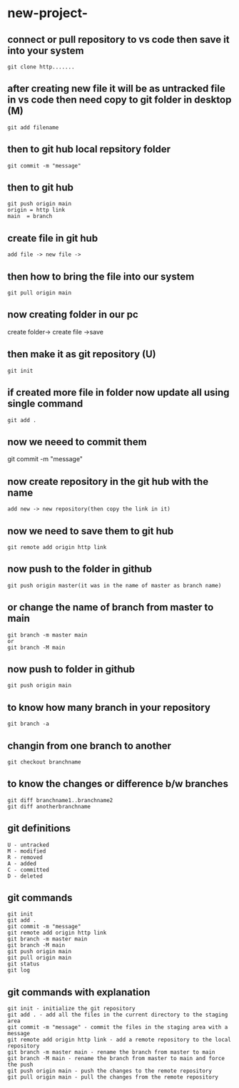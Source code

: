 # new-project-

## connect or pull repository to vs code then save it into your system
    git clone http.......

## after creating new file it will be as untracked file in vs code then need copy to git folder in desktop (M)
    git add filename 
## then to git hub local repsitory folder
    git commit -m "message"
## then to git hub
    git push origin main
    origin = http link 
    main  = branch
## create file in git hub
    add file -> new file ->
## then how to bring the file into our system
    git pull origin main

## now creating folder in our pc
   create folder-> create file ->save
## then make it as git repository (U)
    git init
## if created more file in folder now update all using single command 
    git add .
## now we neeed to commit them 
  git commit -m "message"
## now create repository in the git hub with the name 
    add new -> new repository(then copy the link in it)
## now we need to save them to git hub
    git remote add origin http link
## now push to the folder in github
    git push origin master(it was in the name of master as branch name)
## or change the name of branch from master to main
    git branch -m master main  
    or 
    git branch -M main
## now push to folder in github
    git push origin main
## to know how many branch in your repository
    git branch -a
## changin from one branch to another
    git checkout branchname
## to know the changes or difference b/w  branches
    git diff branchname1..branchname2
    git diff anotherbranchname


## git definitions
    U - untracked
    M - modified
    R - removed
    A - added
    C - committed
    D - deleted
## git commands
    git init
    git add .
    git commit -m "message"
    git remote add origin http link
    git branch -m master main
    git branch -M main
    git push origin main
    git pull origin main
    git status
    git log
## git commands with explanation
    git init - initialize the git repository
    git add . - add all the files in the current directory to the staging area
    git commit -m "message" - commit the files in the staging area with a message
    git remote add origin http link - add a remote repository to the local repository
    git branch -m master main - rename the branch from master to main
    git branch -M main - rename the branch from master to main and force the push
    git push origin main - push the changes to the remote repository
    git pull origin main - pull the changes from the remote repository


